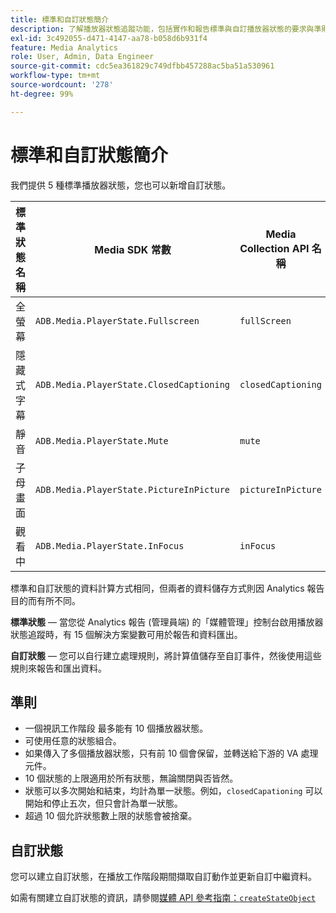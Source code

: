 ```yaml
---
title: 標準和自訂狀態簡介
description: 了解播放器狀態追蹤功能，包括實作和報告標準與自訂播放器狀態的要求與準則。
exl-id: 3c492055-d471-4147-aa78-b058d6b931f4
feature: Media Analytics
role: User, Admin, Data Engineer
source-git-commit: cdc5ea361829c749dfbb457288ac5ba51a530961
workflow-type: tm+mt
source-wordcount: '278'
ht-degree: 99%

---
```


# 標準和自訂狀態簡介

我們提供 5 種標準播放器狀態，您也可以新增自訂狀態。

| 標準狀態名稱 | Media SDK 常數 | Media Collection API 名稱 |
|-----------------------|------------------------------------------|-----------------------------|
| 全螢幕 | `ADB.Media.PlayerState.Fullscreen` | `fullScreen` |
| 隱藏式字幕 | `ADB.Media.PlayerState.ClosedCaptioning` | `closedCaptioning` |
| 靜音 | `ADB.Media.PlayerState.Mute` | `mute` |
| 子母畫面 | `ADB.Media.PlayerState.PictureInPicture` | `pictureInPicture` |
| 觀看中 | `ADB.Media.PlayerState.InFocus` | `inFocus` |

標準和自訂狀態的資料計算方式相同，但兩者的資料儲存方式則因 Analytics 報告目的而有所不同。

**標準狀態** — 當您從 Analytics 報告 (管理員端) 的「媒體管理」控制台啟用播放器狀態追蹤時，有 15 個解決方案變數可用於報告和資料匯出。

**自訂狀態** — 您可以自行建立處理規則，將計算值儲存至自訂事件，然後使用這些規則來報告和匯出資料。

## 準則

* 一個視訊工作階段 最多能有 10 個播放器狀態。
* 可使用任意的狀態組合。
* 如果傳入了多個播放器狀態，只有前 10 個會保留，並轉送給下游的 VA 處理元件。
* 10 個狀態的上限適用於所有狀態，無論關閉與否皆然。
* 狀態可以多次開始和結束，均計為單一狀態。例如，`closedCapationing` 可以開始和停止五次，但只會計為單一狀態。
* 超過 10 個允許狀態數上限的狀態會被捨棄。

## 自訂狀態

您可以建立自訂狀態，在播放工作階段期間擷取自訂動作並更新自訂中繼資料。

如需有關建立自訂狀態的資訊，請參閱[媒體 API 參考指南：`createStateObject`](https://developer.adobe.com/client-sdks/documentation/adobe-media-analytics/api-reference/)
